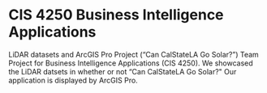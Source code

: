 # CIS 4250 Business Intelligence Applications
LiDAR datasets and ArcGIS Pro Project (“Can CalStateLA Go Solar?”)
Team Project for Business Intelligence Applications (CIS 4250). We showcased the LiDAR datsets in whether or not “Can CalStateLA Go Solar?" Our application is displayed by ArcGIS Pro.
